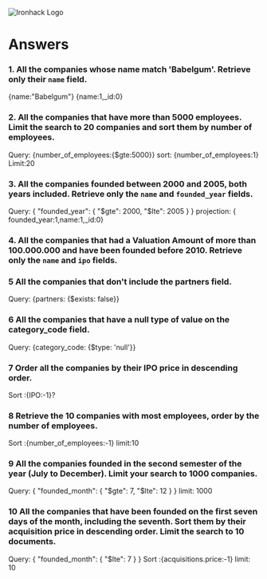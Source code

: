 ![Ironhack Logo](https://i.imgur.com/1QgrNNw.png)

# Answers

### 1. All the companies whose name match 'Babelgum'. Retrieve only their `name` field.

<!-- Your Code Goes Here -->

{name:"Babelgum"}
{name:1,_id:0}

### 2. All the companies that have more than 5000 employees. Limit the search to 20 companies and sort them by **number of employees**.

<!-- Your Code Goes Here -->

Query: {number_of_employees:{$gte:5000}}
sort: {number_of_employees:1}
Limit:20 


### 3. All the companies founded between 2000 and 2005, both years included. Retrieve only the `name` and `founded_year` fields.

Query: { "founded_year": { "$gte": 2000, "$lte": 2005 } }
projection: { founded_year:1,name:1,_id:0}

<!-- Your Code Goes Here -->

### 4. All the companies that had a Valuation Amount of more than 100.000.000 and have been founded before 2010. Retrieve only the `name` and `ipo` fields.


<!-- Your Code Goes Here -->

### 5 All the companies that don't include the partners field.
Query: {partners: {$exists: false}}

### 6 All the companies that have a null type of value on the category_code field.
Query:  {category_code: {$type: 'null'}}

### 7 Order all the companies by their IPO price in descending order.
Sort :{IPO:-1}?

### 8 Retrieve the 10 companies with most employees, order by the number of employees.

Sort :{number_of_employees:-1}
limit:10


### 9 All the companies founded in the second semester of the year (July to December). Limit your search to 1000 companies.

Query: { "founded_month": { "$gte": 7, "$lte": 12 } }
limit: 1000

### 10 All the companies that have been founded on the first seven days of the month, including the seventh. Sort them by their acquisition price in descending order. Limit the search to 10 documents.

Query: { "founded_month": { "$lte": 7 } }
Sort :{acquisitions.price:-1}
limit: 10
